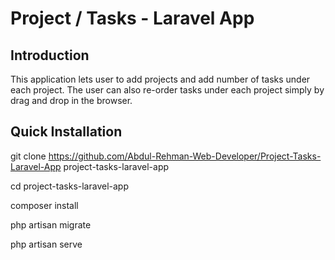 # Project / Tasks - Laravel App

## Introduction

This application lets user to add projects and add number of tasks under each project. The user can also re-order tasks under each project simply by drag and drop in the browser.

## Quick Installation

git clone https://github.com/Abdul-Rehman-Web-Developer/Project-Tasks-Laravel-App project-tasks-laravel-app

cd project-tasks-laravel-app

composer install

php artisan migrate

php artisan serve

